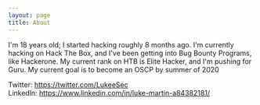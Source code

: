 ```yaml
---
layout: page
title: About
---
```


I'm 18 years old; I started hacking roughly 8 months ago. I'm currently hacking on Hack The Box, and I've been getting into Bug Bounty Programs, like Hackerone. My current rank on HTB is Elite Hacker, and I'm pushing for Guru. My current goal is to become an OSCP by summer of 2020

Twitter: <https://twitter.com/LukeeSec>  
Linkedln: <https://www.linkedin.com/in/luke-martin-a84382181/>
